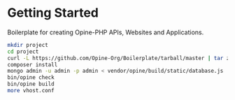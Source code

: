 Getting Started
===============

Boilerplate for creating Opine-PHP APIs, Websites and Applications.

```sh
mkdir project
cd project
curl -L https://github.com/Opine-Org/Boilerplate/tarball/master | tar zx --strip-components=1
composer install
mongo admin -u admin -p admin < vendor/opine/build/static/database.js
bin/opine check
bin/opine build
more vhost.conf
```
